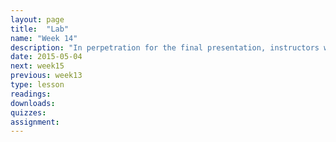 ```yaml
---
layout: page
title:  "Lab"
name: "Week 14"
description: "In perpetration for the final presentation, instructors will be available during three hour lab."
date: 2015-05-04
next: week15
previous: week13
type: lesson
readings: 
downloads: 
quizzes: 
assignment: 
---
```

